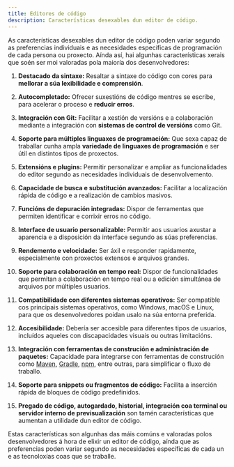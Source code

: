 ```yaml
---
title: Editores de código
description: Características desexables dun editor de código.
---
```


As características desexables dun editor de código poden variar segundo as preferencias individuais e as necesidades específicas de programación de cada persona ou proxecto. Aínda así, hai algunhas características xerais que soén ser moi valoradas pola maioría dos desenvolvedores:

1. **Destacado da sintaxe:** Resaltar a sintaxe do código con cores para **mellorar a súa lexibilidade e comprensión**.

2. **Autocompletado:** Ofrecer suxestións de código mentres se escribe, para acelerar o proceso e **reducir erros**.

3. **Integración con Git:** Facilitar a xestión de versións e a colaboración mediante a integración con **sistemas de control de versións** como Git.

4. **Soporte para múltiples linguaxes de programación:** Que sexa capaz de traballar cunha ampla **variedade de linguaxes de programación** e ser útil en distintos tipos de proxectos.

5. **Extensións e plugins:** Permitir personalizar e ampliar as funcionalidades do editor segundo as necesidades individuais de desenvolvemento.

6. **Capacidade de busca e substitución avanzados:** Facilitar a localización rápida de código e a realización de cambios masivos.

7. **Funcións de depuración integradas:** Dispor de ferramentas que permiten identificar e corrixir erros no código.

8. **Interface de usuario personalizable:** Permitir aos usuarios axustar a aparencia e a disposición da interface segundo as súas preferencias.

9. **Rendemento e velocidade:** Ser áxil e responder rapidamente, especialmente con proxectos extensos e arquivos grandes.

10. **Soporte para colaboración en tempo real:** Dispor de funcionalidades que permitan a colaboración en tempo real ou a edición simultánea de arquivos por múltiples usuarios.

11. **Compatibilidade con diferentes sistemas operativos:** Ser compatible cos principais sistemas operativos, como Windows, macOS e Linux, para que os desenvolvedores poidan usalo na súa entorna preferida.

12. **Accesibilidade:** Debería ser accesible para diferentes tipos de usuarios, incluídos aqueles con discapacidades visuais ou outras limitacións.

13. **Integración con ferramentas de construción e administración de paquetes:** Capacidade para integrarse con ferramentas de construción como [Maven](https://maven.apache.org/), [Gradle](https://gradle.org/), [npm](https://www.npmjs.com/), entre outras, para simplificar o fluxo de traballo.

14. **Soporte para snippets ou fragmentos de código:** Facilita a inserción rápida de bloques de código predefinidos.

15. **Pregado de código, autogardado, historial, integración coa terminal ou servidor interno de previsualización** son tamén características que aumentan a utilidade dun editor de código.

Estas características son algunhas das máis comúns e valoradas polos desenvolvedores á hora de elixir un editor de código, aínda que as preferencias poden variar segundo as necesidades específicas de cada un e as tecnoloxías coas que se traballe.
